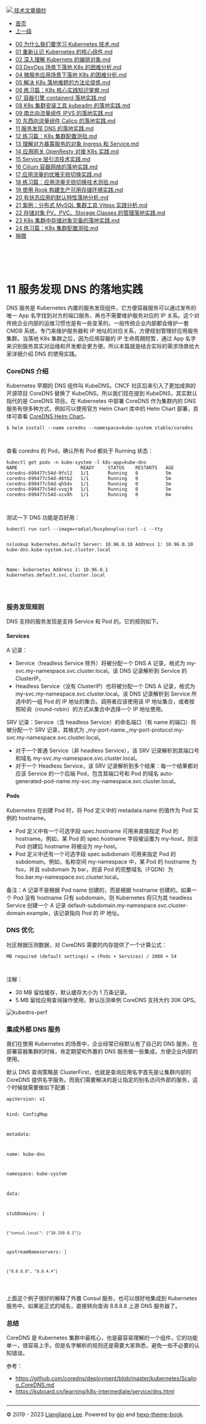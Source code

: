 <!DOCTYPE html>

<html xmlns="http://www.w3.org/1999/xhtml">
<head>
<head>
<meta content="text/html; charset=utf-8" http-equiv="Content-Type"/>
<meta content="width=device-width, initial-scale=1, maximum-scale=1.0, user-scalable=no" name="viewport"/>
<meta content="zh-cn" http-equiv="content-language"/>
<meta content="11 服务发现 DNS 的落地实践" name="description"/>
<link href="/static/favicon.png" rel="icon"/>
<title>11 服务发现 DNS 的落地实践 </title>
<link href="/static/index.css" rel="stylesheet"/>
<link href="/static/highlight.min.css" rel="stylesheet"/>
<script src="/static/highlight.min.js"></script>
<meta content="Hexo 4.2.0" name="generator"/>

</head>
<body>
<div class="book-container">
<div class="book-sidebar">
<div class="book-brand">
<a href="/">
<img src="/static/favicon.png"/>
<span>技术文章摘抄</span>
</a>
</div>
<div class="book-menu uncollapsible">
<ul class="uncollapsible">
<li><a class="current-tab" href="/">首页</a></li>
<li><a href="../">上一级</a></li>
</ul>
<ul class="uncollapsible">
<li>
<a class="menu-item" href="/%e4%b8%93%e6%a0%8f/Kubernetes%20%e5%ae%9e%e8%b7%b5%e5%85%a5%e9%97%a8%e6%8c%87%e5%8d%97/00%20%e4%b8%ba%e4%bb%80%e4%b9%88%e6%88%91%e4%bb%ac%e8%a6%81%e5%ad%a6%e4%b9%a0%20Kubernetes%20%e6%8a%80%e6%9c%af.md" id="00 为什么我们要学习 Kubernetes 技术.md">00 为什么我们要学习 Kubernetes 技术.md</a>
</li>
<li>
<a class="menu-item" href="/%e4%b8%93%e6%a0%8f/Kubernetes%20%e5%ae%9e%e8%b7%b5%e5%85%a5%e9%97%a8%e6%8c%87%e5%8d%97/01%20%e9%87%8d%e6%96%b0%e8%ae%a4%e8%af%86%20Kubernetes%20%e7%9a%84%e6%a0%b8%e5%bf%83%e7%bb%84%e4%bb%b6.md" id="01 重新认识 Kubernetes 的核心组件.md">01 重新认识 Kubernetes 的核心组件.md</a>
</li>
<li>
<a class="menu-item" href="/%e4%b8%93%e6%a0%8f/Kubernetes%20%e5%ae%9e%e8%b7%b5%e5%85%a5%e9%97%a8%e6%8c%87%e5%8d%97/02%20%e6%b7%b1%e5%85%a5%e7%90%86%e8%a7%a3%20Kubernets%20%e7%9a%84%e7%bc%96%e6%8e%92%e5%af%b9%e8%b1%a1.md" id="02 深入理解 Kubernets 的编排对象.md">02 深入理解 Kubernets 的编排对象.md</a>
</li>
<li>
<a class="menu-item" href="/%e4%b8%93%e6%a0%8f/Kubernetes%20%e5%ae%9e%e8%b7%b5%e5%85%a5%e9%97%a8%e6%8c%87%e5%8d%97/03%20DevOps%20%e5%9c%ba%e6%99%af%e4%b8%8b%e8%90%bd%e5%9c%b0%20K8s%20%e7%9a%84%e5%9b%b0%e9%9a%be%e5%88%86%e6%9e%90.md" id="03 DevOps 场景下落地 K8s 的困难分析.md">03 DevOps 场景下落地 K8s 的困难分析.md</a>
</li>
<li>
<a class="menu-item" href="/%e4%b8%93%e6%a0%8f/Kubernetes%20%e5%ae%9e%e8%b7%b5%e5%85%a5%e9%97%a8%e6%8c%87%e5%8d%97/04%20%e5%be%ae%e6%9c%8d%e5%8a%a1%e5%ba%94%e7%94%a8%e5%9c%ba%e6%99%af%e4%b8%8b%e8%90%bd%e5%9c%b0%20K8s%20%e7%9a%84%e5%9b%b0%e9%9a%be%e5%88%86%e6%9e%90.md" id="04 微服务应用场景下落地 K8s 的困难分析.md">04 微服务应用场景下落地 K8s 的困难分析.md</a>
</li>
<li>
<a class="menu-item" href="/%e4%b8%93%e6%a0%8f/Kubernetes%20%e5%ae%9e%e8%b7%b5%e5%85%a5%e9%97%a8%e6%8c%87%e5%8d%97/05%20%e8%a7%a3%e5%86%b3%20K8s%20%e8%90%bd%e5%9c%b0%e9%9a%be%e9%a2%98%e7%9a%84%e6%96%b9%e6%b3%95%e8%ae%ba%e6%8f%90%e7%82%bc.md" id="05 解决 K8s 落地难题的方法论提炼.md">05 解决 K8s 落地难题的方法论提炼.md</a>
</li>
<li>
<a class="menu-item" href="/%e4%b8%93%e6%a0%8f/Kubernetes%20%e5%ae%9e%e8%b7%b5%e5%85%a5%e9%97%a8%e6%8c%87%e5%8d%97/06%20%e7%bb%83%e4%b9%a0%e7%af%87%ef%bc%9aK8s%20%e6%a0%b8%e5%bf%83%e5%ae%9e%e8%b7%b5%e7%9f%a5%e8%af%86%e6%8e%8c%e6%8f%a1.md" id="06 练习篇：K8s 核心实践知识掌握.md">06 练习篇：K8s 核心实践知识掌握.md</a>
</li>
<li>
<a class="menu-item" href="/%e4%b8%93%e6%a0%8f/Kubernetes%20%e5%ae%9e%e8%b7%b5%e5%85%a5%e9%97%a8%e6%8c%87%e5%8d%97/07%20%e5%ae%b9%e5%99%a8%e5%bc%95%e6%93%8e%20containerd%20%e8%90%bd%e5%9c%b0%e5%ae%9e%e8%b7%b5.md" id="07 容器引擎 containerd 落地实践.md">07 容器引擎 containerd 落地实践.md</a>
</li>
<li>
<a class="menu-item" href="/%e4%b8%93%e6%a0%8f/Kubernetes%20%e5%ae%9e%e8%b7%b5%e5%85%a5%e9%97%a8%e6%8c%87%e5%8d%97/08%20K8s%20%e9%9b%86%e7%be%a4%e5%ae%89%e8%a3%85%e5%b7%a5%e5%85%b7%20kubeadm%20%e7%9a%84%e8%90%bd%e5%9c%b0%e5%ae%9e%e8%b7%b5.md" id="08 K8s 集群安装工具 kubeadm 的落地实践.md">08 K8s 集群安装工具 kubeadm 的落地实践.md</a>
</li>
<li>
<a class="menu-item" href="/%e4%b8%93%e6%a0%8f/Kubernetes%20%e5%ae%9e%e8%b7%b5%e5%85%a5%e9%97%a8%e6%8c%87%e5%8d%97/09%20%e5%8d%97%e5%8c%97%e5%90%91%e6%b5%81%e9%87%8f%e7%bb%84%e4%bb%b6%20IPVS%20%e7%9a%84%e8%90%bd%e5%9c%b0%e5%ae%9e%e8%b7%b5.md" id="09 南北向流量组件 IPVS 的落地实践.md">09 南北向流量组件 IPVS 的落地实践.md</a>
</li>
<li>
<a class="menu-item" href="/%e4%b8%93%e6%a0%8f/Kubernetes%20%e5%ae%9e%e8%b7%b5%e5%85%a5%e9%97%a8%e6%8c%87%e5%8d%97/10%20%e4%b8%9c%e8%a5%bf%e5%90%91%e6%b5%81%e9%87%8f%e7%bb%84%e4%bb%b6%20Calico%20%e7%9a%84%e8%90%bd%e5%9c%b0%e5%ae%9e%e8%b7%b5.md" id="10 东西向流量组件 Calico 的落地实践.md">10 东西向流量组件 Calico 的落地实践.md</a>
</li>
<li>
<a class="menu-item" href="/%e4%b8%93%e6%a0%8f/Kubernetes%20%e5%ae%9e%e8%b7%b5%e5%85%a5%e9%97%a8%e6%8c%87%e5%8d%97/11%20%e6%9c%8d%e5%8a%a1%e5%8f%91%e7%8e%b0%20DNS%20%e7%9a%84%e8%90%bd%e5%9c%b0%e5%ae%9e%e8%b7%b5.md" id="11 服务发现 DNS 的落地实践.md">11 服务发现 DNS 的落地实践.md</a>
</li>
<li>
<a class="menu-item" href="/%e4%b8%93%e6%a0%8f/Kubernetes%20%e5%ae%9e%e8%b7%b5%e5%85%a5%e9%97%a8%e6%8c%87%e5%8d%97/12%20%e7%bb%83%e4%b9%a0%e7%af%87%ef%bc%9aK8s%20%e9%9b%86%e7%be%a4%e9%85%8d%e7%bd%ae%e6%b5%8b%e9%aa%8c.md" id="12 练习篇：K8s 集群配置测验.md">12 练习篇：K8s 集群配置测验.md</a>
</li>
<li>
<a class="menu-item" href="/%e4%b8%93%e6%a0%8f/Kubernetes%20%e5%ae%9e%e8%b7%b5%e5%85%a5%e9%97%a8%e6%8c%87%e5%8d%97/13%20%e7%90%86%e8%a7%a3%e5%af%b9%e6%96%b9%e6%9a%b4%e9%9c%b2%e6%9c%8d%e5%8a%a1%e7%9a%84%e5%af%b9%e8%b1%a1%20Ingress%20%e5%92%8c%20Service.md" id="13 理解对方暴露服务的对象 Ingress 和 Service.md">13 理解对方暴露服务的对象 Ingress 和 Service.md</a>
</li>
<li>
<a class="menu-item" href="/%e4%b8%93%e6%a0%8f/Kubernetes%20%e5%ae%9e%e8%b7%b5%e5%85%a5%e9%97%a8%e6%8c%87%e5%8d%97/14%20%e5%ba%94%e7%94%a8%e7%bd%91%e5%85%b3%20OpenResty%20%e5%af%b9%e6%8e%a5%20K8s%20%e5%ae%9e%e8%b7%b5.md" id="14 应用网关 OpenResty 对接 K8s 实践.md">14 应用网关 OpenResty 对接 K8s 实践.md</a>
</li>
<li>
<a class="menu-item" href="/%e4%b8%93%e6%a0%8f/Kubernetes%20%e5%ae%9e%e8%b7%b5%e5%85%a5%e9%97%a8%e6%8c%87%e5%8d%97/15%20Service%20%e5%b1%82%e5%bc%95%e6%b5%81%e6%8a%80%e6%9c%af%e5%ae%9e%e8%b7%b5.md" id="15 Service 层引流技术实践.md">15 Service 层引流技术实践.md</a>
</li>
<li>
<a class="menu-item" href="/%e4%b8%93%e6%a0%8f/Kubernetes%20%e5%ae%9e%e8%b7%b5%e5%85%a5%e9%97%a8%e6%8c%87%e5%8d%97/16%20Cilium%20%e5%ae%b9%e5%99%a8%e7%bd%91%e7%bb%9c%e7%9a%84%e8%90%bd%e5%9c%b0%e5%ae%9e%e8%b7%b5.md" id="16 Cilium 容器网络的落地实践.md">16 Cilium 容器网络的落地实践.md</a>
</li>
<li>
<a class="menu-item" href="/%e4%b8%93%e6%a0%8f/Kubernetes%20%e5%ae%9e%e8%b7%b5%e5%85%a5%e9%97%a8%e6%8c%87%e5%8d%97/17%20%e5%ba%94%e7%94%a8%e6%b5%81%e9%87%8f%e7%9a%84%e4%bc%98%e9%9b%85%e6%97%a0%e6%8d%9f%e5%88%87%e6%8d%a2%e5%ae%9e%e8%b7%b5.md" id="17 应用流量的优雅无损切换实践.md">17 应用流量的优雅无损切换实践.md</a>
</li>
<li>
<a class="menu-item" href="/%e4%b8%93%e6%a0%8f/Kubernetes%20%e5%ae%9e%e8%b7%b5%e5%85%a5%e9%97%a8%e6%8c%87%e5%8d%97/18%20%e7%bb%83%e4%b9%a0%e7%af%87%ef%bc%9a%e5%ba%94%e7%94%a8%e6%b5%81%e9%87%8f%e6%97%a0%e6%8d%9f%e5%88%87%e6%8d%a2%e6%8a%80%e6%9c%af%e6%b5%8b%e9%aa%8c.md" id="18 练习篇：应用流量无损切换技术测验.md">18 练习篇：应用流量无损切换技术测验.md</a>
</li>
<li>
<a class="menu-item" href="/%e4%b8%93%e6%a0%8f/Kubernetes%20%e5%ae%9e%e8%b7%b5%e5%85%a5%e9%97%a8%e6%8c%87%e5%8d%97/19%20%e4%bd%bf%e7%94%a8%20Rook%20%e6%9e%84%e5%bb%ba%e7%94%9f%e4%ba%a7%e5%8f%af%e7%94%a8%e5%ad%98%e5%82%a8%e7%8e%af%e5%a2%83%e5%ae%9e%e8%b7%b5.md" id="19 使用 Rook 构建生产可用存储环境实践.md">19 使用 Rook 构建生产可用存储环境实践.md</a>
</li>
<li>
<a class="menu-item" href="/%e4%b8%93%e6%a0%8f/Kubernetes%20%e5%ae%9e%e8%b7%b5%e5%85%a5%e9%97%a8%e6%8c%87%e5%8d%97/20%20%e6%9c%89%e7%8a%b6%e6%80%81%e5%ba%94%e7%94%a8%e7%9a%84%e9%bb%98%e8%ae%a4%e7%89%b9%e6%80%a7%e8%90%bd%e5%9c%b0%e5%88%86%e6%9e%90.md" id="20 有状态应用的默认特性落地分析.md">20 有状态应用的默认特性落地分析.md</a>
</li>
<li>
<a class="menu-item" href="/%e4%b8%93%e6%a0%8f/Kubernetes%20%e5%ae%9e%e8%b7%b5%e5%85%a5%e9%97%a8%e6%8c%87%e5%8d%97/21%20%e6%a1%88%e4%be%8b%ef%bc%9a%e5%88%86%e5%b8%83%e5%bc%8f%20MySQL%20%e9%9b%86%e7%be%a4%e5%b7%a5%e5%85%b7%20Vitess%20%e5%ae%9e%e8%b7%b5%e5%88%86%e6%9e%90.md" id="21 案例：分布式 MySQL 集群工具 Vitess 实践分析.md">21 案例：分布式 MySQL 集群工具 Vitess 实践分析.md</a>
</li>
<li>
<a class="menu-item" href="/%e4%b8%93%e6%a0%8f/Kubernetes%20%e5%ae%9e%e8%b7%b5%e5%85%a5%e9%97%a8%e6%8c%87%e5%8d%97/22%20%e5%ad%98%e5%82%a8%e5%af%b9%e8%b1%a1%20PV%e3%80%81PVC%e3%80%81Storage%20Classes%20%e7%9a%84%e7%ae%a1%e7%90%86%e8%90%bd%e5%9c%b0%e5%ae%9e%e8%b7%b5.md" id="22 存储对象 PV、PVC、Storage Classes 的管理落地实践.md">22 存储对象 PV、PVC、Storage Classes 的管理落地实践.md</a>
</li>
<li>
<a class="menu-item" href="/%e4%b8%93%e6%a0%8f/Kubernetes%20%e5%ae%9e%e8%b7%b5%e5%85%a5%e9%97%a8%e6%8c%87%e5%8d%97/23%20K8s%20%e9%9b%86%e7%be%a4%e4%b8%ad%e5%ad%98%e5%82%a8%e5%af%b9%e8%b1%a1%e7%81%be%e5%a4%87%e7%9a%84%e8%90%bd%e5%9c%b0%e5%ae%9e%e8%b7%b5.md" id="23 K8s 集群中存储对象灾备的落地实践.md">23 K8s 集群中存储对象灾备的落地实践.md</a>
</li>
<li>
<a class="menu-item" href="/%e4%b8%93%e6%a0%8f/Kubernetes%20%e5%ae%9e%e8%b7%b5%e5%85%a5%e9%97%a8%e6%8c%87%e5%8d%97/24%20%e7%bb%83%e4%b9%a0%e7%af%87%ef%bc%9aK8s%20%e9%9b%86%e7%be%a4%e9%85%8d%e7%bd%ae%e6%b5%8b%e9%aa%8c.md" id="24 练习篇：K8s 集群配置测验.md">24 练习篇：K8s 集群配置测验.md</a>
</li>
<li><a href="/assets/捐赠.md">捐赠</a></li>
</ul>
</div>
</div>
<div class="sidebar-toggle" onclick="sidebar_toggle()" onmouseleave="remove_inner()" onmouseover="add_inner()">
<div class="sidebar-toggle-inner"></div>
</div>
<div class="off-canvas-content">
<div class="columns">
<div class="column col-12 col-lg-12">
<div class="book-navbar">
<header class="navbar">
<section class="navbar-section">
<a onclick="open_sidebar()">
<i class="icon icon-menu"></i>
</a>
</section>
</header>
</div>
<div class="book-content" style="max-width: 960px; margin: 0 auto;
    overflow-x: auto;
    overflow-y: hidden;">
<div class="book-post">

<p align="center" id="tip"></p>
<h1 class="title" data-id="11 服务发现 DNS 的落地实践" id="title">11 服务发现 DNS 的落地实践</h1>
<div><p>DNS 服务是 Kubernetes 内置的服务发现组件，它方便容器服务可以通过发布的唯一 App 名字找到对方的端口服务，再也不需要维护服务对应的 IP 关系。这个对传统企业内部的运维习惯也是有一些变革的。一般传统企业内部都会维护一套 CMDB 系统，专门来维护服务器和 IP 地址的对应关系，方便规划管理好应用服务集群。当落地 K8s 集群之后，因为应用容器的 IP 生命周期短暂，通过 App 名字来识别服务其实对运维和开发都会更方便。所以本篇就是结合实际的需求场景给大家详细介绍 DNS 的使用实践。</p>
<h3 id="coredns-介绍">CoreDNS 介绍</h3>
<p>Kubernetes 早期的 DNS 组件叫 KubeDNS。CNCF 社区后来引入了更加成熟的开源项目 CoreDNS 替换了 KubeDNS。所以我们现在提到 KubeDNS，其实默认指代的是 CoreDNS 项目。在 Kubernetes 中部署 CoreDNS 作为集群内的 DNS 服务有很多种方式，例如可以使用官方 Helm Chart 库中的 Helm Chart 部署，具体可查看 <a href="https://github.com/helm/charts/tree/master/stable/coredns" target="_blank">CoreDNS Helm Chart</a>。</p>
<pre><code>$ helm install --name coredns --namespace=kube-system stable/coredns

</code></pre>
<p>查看 coredns 的 Pod，确认所有 Pod 都处于 Running 状态：</p>
<pre><code>kubectl get pods -n kube-system -l k8s-app=kube-dns
NAME                       READY     STATUS    RESTARTS   AGE
coredns-699477c54d-9fsl2   1/1       Running   0          5m
coredns-699477c54d-d6tb2   1/1       Running   0          5m
coredns-699477c54d-qh54v   1/1       Running   0          5m
coredns-699477c54d-vvqj9   1/1       Running   0          5m
coredns-699477c54d-xcv8h   1/1       Running   0          6m

</code></pre>
<p>测试一下 DNS 功能是否好用：</p>
<pre><code>kubectl run curl --image=radial/busyboxplus:curl -i --tty

nslookup kubernetes.default
Server:    10.96.0.10
Address 1: 10.96.0.10 kube-dns.kube-system.svc.cluster.local

Name:      kubernetes
Address 1: 10.96.0.1 kubernetes.default.svc.cluster.local

</code></pre>
<h3 id="服务发现规则">服务发现规则</h3>
<p>DNS 支持的服务发现是支持 Service 和 Pod 的。它的规则如下。</p>
<h4 id="services"><strong>Services</strong></h4>
<p>A 记录：</p>
<ul>
<li>Service（headless Service 除外）将被分配一个 DNS A 记录，格式为 my-svc.my-namespace.svc.cluster.local。该 DNS 记录解析到 Service 的 ClusterIP。</li>
<li>Headless Service（没有 ClusterIP）也将被分配一个 DNS A 记录，格式为 my-svc.my-namespace.svc.cluster.local。该 DNS 记录解析到 Service 所选中的一组 Pod 的 IP 地址的集合。调用者应该使用该 IP 地址集合，或者按照轮询（round-robin）的方式从集合中选择一个 IP 地址使用。</li>
</ul>
<p>SRV 记录：Service（含 headless Service）的命名端口（有 name 的端口）将被分配一个 SRV 记录，其格式为 _my-port-name._my-port-protocol.my-svc.my-namespace.svc.cluster.local。</p>
<ul>
<li>对于一个普通 Service（非 headless Service），该 SRV 记录解析到其端口号和域名 my-svc.my-namespace.svc.cluster.local。</li>
<li>对于一个 Headless Service，该 SRV 记录解析到多个结果：每一个结果都对应该 Service 的一个后端 Pod，包含其端口号和 Pod 的域名 auto-generated-pod-name.my-svc.my-namespace.svc.cluster.local。</li>
</ul>
<h4 id="pods"><strong>Pods</strong></h4>
<p>Kubernetes 在创建 Pod 时，将 Pod 定义中的 metadata.name 的值作为 Pod 实例的 hostname。</p>
<ul>
<li>Pod 定义中有一个可选字段 spec.hostname 可用来直接指定 Pod 的 hostname。例如，某 Pod 的 spec.hostname 字段被设置为 my-host，则该 Pod 创建后 hostname 将被设为 my-host。</li>
<li>Pod 定义中还有一个可选字段 spec.subdomain 可用来指定 Pod 的 subdomain。例如，名称空间 my-namespace 中，某 Pod 的 hostname 为 foo，并且 subdomain 为 bar，则该 Pod 的完整域名（FQDN）为 foo.bar.my-namespace.svc.cluster.local。</li>
</ul>
<p>备注：A 记录不是根据 Pod name 创建的，而是根据 hostname 创建的。如果一个 Pod 没有 hostname 只有 subdomain，则 Kubernetes 将只为其 headless Service 创建一个 A 记录 default-subdomain.my-namespace.svc.cluster-domain.example，该记录指向 Pod 的 IP 地址。</p>
<h3 id="dns-优化">DNS 优化</h3>
<p>社区根据压测数据，对 CoreDNS 需要的内存提供了一个计算公式：</p>
<pre><code>MB required (default settings) = (Pods + Services) / 1000 + 54

</code></pre>
<p>注解：</p>
<ul>
<li>30 MB 留给缓存，默认缓存大小为 1 万条记录。</li>
<li>5 MB 留给应用查询操作使用，默认压测单例 CoreDNS 支持大约 30K QPS。</li>
</ul>
<p><img alt="kubedns-perf" src="assets/aaddf7c0-e123-11ea-9254-2dbb61d9b3dd.jpg"/></p>
<h3 id="集成外部-dns-服务">集成外部 DNS 服务</h3>
<p>我们在使用 Kubernetes 的场景中，企业经常已经默认有了自己的 DNS 服务，在部署容器集群的时候，肯定期望和外置的 DNS 服务做一些集成，方便企业内部的使用。</p>
<p>默认 DNS 查询策略是 ClusterFirst，也就是查询应用名字首先是让集群内部的 CoreDNS 提供名字服务。而我们需要解决的是让指定的别名访问外部的服务，这个时候就需要做如下配置：</p>
<pre><code>apiVersion: v1

kind: ConfigMap

metadata:

  name: kube-dns

  namespace: kube-system

data:

  stubDomains: |

    {"consul.local": ["10.150.0.1"]}

  upstreamNameservers: |

    ["8.8.8.8", "8.8.4.4"]

</code></pre>
<p>上面这个例子很好的解释了外置 Consul 服务，也可以很好地集成到 Kubernetes 服务中。如果是正式的域名，直接转向查询 8.8.8.8 上游 DNS 服务器了。</p>
<h3 id="总结">总结</h3>
<p>CoreDNS 是 Kubernetes 集群中最核心，也是最容易理解的一个组件，它的功能单一，很容易上手。但是名字解析的规则还是需要大家熟悉，避免一些不必要的认知错误。</p>
<p>参考：</p>
<ul>
<li><a href="https://github.com/coredns/deployment/blob/master/kubernetes/Scaling_CoreDNS.md" target="_blank">https://github.com/coredns/deployment/blob/master/kubernetes/Scaling_CoreDNS.md</a></li>
<li><a href="https://kuboard.cn/learning/k8s-intermediate/service/dns.html" target="_blank">https://kuboard.cn/learning/k8s-intermediate/service/dns.html</a></li>
</ul>
</div>
</div>
<div>
<div id="prePage" style="float: left">
</div>
<div id="nextPage" style="float: right">
</div>
</div>
</div>
</div>
</div>
<div class="copyright">
<hr/>
<p>© 2019 - 2023 <a href="/cdn-cgi/l/email-protection#244848481d1015151413644349454d480a474b49" target="_blank">Liangliang Lee</a>.
                    Powered by <a href="https://github.com/gin-gonic/gin" target="_blank">gin</a> and <a href="https://github.com/kaiiiz/hexo-theme-book" target="_blank">hexo-theme-book</a>.</p>
</div>
</div>
<a class="off-canvas-overlay" onclick="hide_canvas()"></a>
</div>
<script>(function(){function c(){var b=a.contentDocument||a.contentWindow.document;if(b){var d=b.createElement('script');d.innerHTML="window.__CF$cv$params={r:'8f0b235d7a01b46c',t:'MTczMzk3OTQ5NC4wMDAwMDA='};var a=document.createElement('script');a.nonce='';a.src='/cdn-cgi/challenge-platform/scripts/jsd/main.js';document.getElementsByTagName('head')[0].appendChild(a);";b.getElementsByTagName('head')[0].appendChild(d)}}if(document.body){var a=document.createElement('iframe');a.height=1;a.width=1;a.style.position='absolute';a.style.top=0;a.style.left=0;a.style.border='none';a.style.visibility='hidden';document.body.appendChild(a);if('loading'!==document.readyState)c();else if(window.addEventListener)document.addEventListener('DOMContentLoaded',c);else{var e=document.onreadystatechange||function(){};document.onreadystatechange=function(b){e(b);'loading'!==document.readyState&&(document.onreadystatechange=e,c())}}}})();</script></body>

<script src="/static/index.js"></script>
</head></html>
